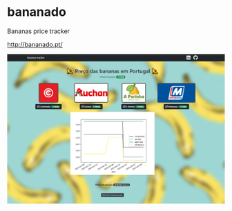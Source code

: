 # bananado
Bananas price tracker

http://bananado.pt/

![Screenshot](https://github.com/diogomcasado/bananado/blob/main/banana_tracker.PNG)